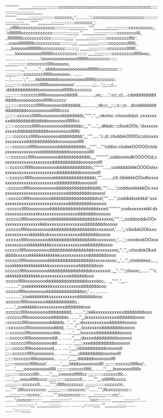 ''''''''''',,,,,,,,,,,;;;;;;;;;;;::::::::::cccccccccccccccccccccccccccccccccccccc::::::::::::::;;;;;;;;;;;;;;,,,,,,,
''''''''',,,,,,,,,,;;;;;;;;;;;::::::::::ccccccc;,''...........';:ccccccccccccccccccccc::::::::::::;;;;;;;;;;;;;;,,,,
'''''',,,,,,,,,,,;;;;;;;;;;:::::::::ccccccc;,'.                 ...,cllllllccccccccccccccc::::::::::::;;;;;;;;;;;;,,
'''',,,,,,,,,,;;;;;;;;;;::::::::cccccccccc;..                       .'clllllllllllccccccccccccc::::::::::::;;;;;;;;;
'',,,,,,,,,,;;;;;;;;;:::::::::cccccccclll;.                           .,llllllllllllllcccccccccccc:::::::::::;;;;;;;
',,,,,,,,,;;;;;;;;::::::::cccccccccllllc'.                            ...cooollllllllllllllccccccccccc::::::::::;;;;
,,,,,,,,;;;;;;;;::::::::cccccccclllllll,.                             ....,loooooolllllllllllllcccccccccc:::::::::;;
,,,,,,,;;;;;;;::::::::ccccccccllllllll:.                            ........loooooooooolllllllllllcccccccccc::::::::
,,,,,;;;;;;;:::::::ccccccccclllllllooo;.     ....... .........   ...........'oooooooooooooollllllllllccccccccc::::::
,,,;;;;;;;::::::::cccccccclllllloooooo,    .............,,,''..........''....ldddooooooooooooollllllllllcccccccc::::
,;;;;;;;;::::::ccccccccllllllllooooooo:.  .......  ....',.........':,'',.....lddddddddooooooooooolllllllllcccccccc::
;;;;;;;:::::::ccccccclllllllloooooooooo'...............;;;....';;;,:;,c,..  .ddddddddddddoooooooooolllllllllcccccccc
;;;;;::::::::ccccccclllllllooooooooddddl..............;oc;.....';:cc:;cl,...cddddddddddddddooooooooooollllllllcccccc
;;;;:::::::ccccccclllllllloooooooddddddd,............,:dx;c;,,;::;:c::;o:...dxxdddddddddddddddoooooooooollllllllcccc
;;;:::::::ccccccllllllllooooooooddddddddc,'''''..''.,,:okxloc::clooodxkol..cxxxxxxxxddddddddddddddoooooooollllllllcc
;;::::::ccccccclllllllooooooooodddddddc:;,,'''.....',,;dkkdc:::clloxkOOk;.'dxxxxxxxxxxxddddddddddddooooooooolllllllc
;::::::ccccccclllllllooooooooddddddddd;',,,''''......':l.;d::cloddxkO00Occolxxxxxxxxxxxxxxddddddddddddoooooooollllll
::::::ccccccclllllllooooooooddddddddddo.,,,'''''....'''cddoc:clodxkOOOOOclolxxxxxxxxxxxxxxxxdddddddddddoooooooolllll
:::::ccccccclllllloooooooooddddddddddddc,,,,'''''''''',:oddooolodkOOOOOd,coxxxxxxxxxxxxxxxxxxxdddddddddddooooooollll
::::ccccccllllllllooooooooodddddddddddddo;,'''''''.....,:codddddxkkOOOOolxxxxxxxxxxxxxxxxxxxxxxxxdddddddddooooooolll
::::cccccclllllllooooooooddddddddddddddddc,''''........;cll::ldxkkkkOOxdkxxxxxxxxxxxxxxxxxxxxxxxxxxdddddddddooooooll
:::cccccclllllloooooooooodddddddddddddddddc,'''.'......';coddooxkkkkOx:xxxxxxxxxxxxxxxxxxxxxxxxxxxxxdddddddddooooool
:::ccccccllllllooooooooddddddddddddddddddxxl,''''.....'';coddddxxkkkd':xxxxxxxxxxxxxxxxxxxxxxxxxxxxxxdddddddddoooooo
::cccccclllllloooooooodddddddddddddddddddxxxd:''''''''';codxxxxxxxkkl:dxxxxxxxxxxxxxxxkxxxxxxxxxxxxxxxxdddddddoooooo
:cccccclllllloooooooooddddddddddddddddddxxxxxxo,''''..',;coddooddxOOxxxxxxxxxxxxxxxxkkkxxxxxxxxxxxxxxxxddddddddooooo
:ccccccllllllooooooooodddddddddddddddddxxxxxxxxl,'.....',;:cllodxkOOkxxxxxxxxxxxxxxkkkkkkxkxxxxxxxxxxxxxdddddddooooo
:ccccccllllllooooooooddddddddddddddddddxxxxxxxxx;,'....',;:coodxxkOOxxxxxxxxxxxxxkkkkkkkkkkxxxxxxxxxxxxxxdddddddoooo
ccccccllllllooooooooodddddddddddddddddxxxxxxxxxxc,''..'',;:cloodxkOkxdddddxxxxxxkkkkkkkkkkkkkxxxxxxxxxxxxdddddddoooo
ccccccllllllooooooooddddddddddddddddddxxxxxxxxxc:,,'....'',;clodxkkxo:,...,coxkkkkkkkkkkkkkkkkxxxxxxxxxxxxdddddddooo
cccccclllllloooooooodddddddddddddddddxxxxxxxxl..,,,''..''.';cloooc;.......''''cokkkkkkkkkkkkkkxxxxxxxxxxxxdddddddooo
:cccccllllllooooooooddddddddddddddddxxxxdoc;..  .,,'''''..',,,...  ...........'';oxkkkkkkkkkkkxxxxxxxxxxxxdddddddooo
:cccccllllllooooooooddddddddddddddoc;'.....      ..........         .............',coxkkkkkkkkxxxxxxxxxxxxdddddddooo
:ccccccllllllooooooodddddddddddo;..                                        ........',,coxkkkkkxxxxxxxxxxxxdddddddooo
:ccccccllllllooooooooddddddddd,.                                              .......'',;lxkkxxxxxxxxxxxxddddddddooo
::ccccccllllloooooooooddddddo..                                                 ......'',,;lxxxxxxxxxxxxxdddddddoooo
::cccccclllllloooooooodddddo.                                                    .'....'',,,:dxxxxxxxxxxxddddddooooo
:::cccccccllllooooooooodddd,                                                    .'......'',,,;lxxxxxxxxddddddddooooo
::::ccccccllllloooooooooddo.                                                    .. .....',,,,,;lxxxxxxdddddddddooooo
::::ccccccllllllooooooooddl...                                                 ..  .....'',,,,,;dxxxxdddddddddoooooo
;::::ccccccllllloooooooodd:...                                                 .  .......',,,,;;:xxxdddddddddooooool
;;::::cccccllllllooooooood,..                                                 ..    ......',,,,;;lddddddddddooooooll
;;::::cccccclllllloooooooo,..                                                 .    .......',,,,,,;dddddddddoooooolll
;;:::::ccccccclllllooooooo..                                                      .........',,,,,,:ddddddooooooollll
;;;:::::ccccccllllllloool'..                                                      .  .......',,,,,,ldddoooooooolllll
;;;::::::ccccccllllllloo'..                                                         ........',,,,,,;oooooooooollllll
;;;;::::::cccccclllllll,..                                                            ......'',,,,,,looooooolllllllc
;;;;:::::::cccccclllll:...                                                              ....'',,,,,,cooooollllllllcc
;;;;;;::::::cccccclllc...                                                               ......',,,,,:oooolllllllcccc
;;;;;;:::::::ccccccll;...                                                                .....''',,,:olllllllllccccc
;;;;;;;;::::::ccccccll:..                                                                 .....''',';lllllllcccccccc
,;;;;;;;::::::::cccccclc..                                                                .....''''';lllllccccccccc:
,,;;;;;;;;::::::ccccccc:''.                                                               ......'.'',lllccccccccc:::
,,,,;;;;;;;;::::::ccccc,'..                                                                .......''':ccccccccc:::::
,,,,,;;;;;;;;;::::::cc;'...                                                                 ........';cccccc::::::::
,,,,,,,;;;;;;;;:::::::'.....                                                                .........'ccc:::::::::::
,,,,,,,,,;;;;;;;;::::'......                                                                ..........:::::::::::;;;
',,,,,,,,,,;;;;;;;;:,.......                                                                 .........,::::::::;;;;;
''',,,,,,,,,,;;;;;;;........                                                                   .......'::::::;;;;;;;